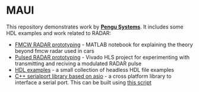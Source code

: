 # MAUI

This repository demonstrates work by **[Pengu Systems](www.pengusystems.com)**. It includes some HDL examples and work related to RADAR:
* [FMCW RADAR prototyping](./examples/fmcw_radar/) - MATLAB notebook for explaining the theory beyond fmcw radar used in cars
* [Pulsed RADAR prototyping](./examples/pulsed_radar/) - Vivado HLS project for experimenting with transmitting and reciving a modulated RADAR pulse
* [HDL examples](./examples/hdl/) - a small collection of headless HDL file examples
* [C++ serialport library based on asio](./examples/serialport/) - a cross platform library to interface a serial port. This can be built using [this script](./scripts/cpp/build_cpp_examples)

